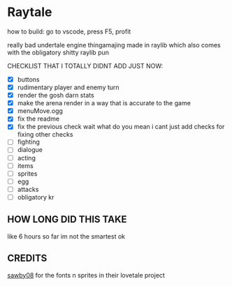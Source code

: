 # Raytale
how to build: go to vscode, press F5, profit

really bad undertale engine thingamajing made in raylib which also comes with the obligatory shitty raylib pun

CHECKLIST THAT I TOTALLY DIDNT ADD JUST NOW:
* [x] buttons
* [x] rudimentary player and enemy turn
* [x] render the gosh darn stats
* [x] make the arena render in a way that is accurate to the game
* [x] menuMove.ogg
* [x] fix the readme
* [x] fix the previous check wait what do you mean i cant just add checks for fixing other checks
* [ ] fighting
* [ ] dialogue
* [ ] acting
* [ ] items
* [ ] sprites
* [ ] egg
* [ ] attacks
* [ ] obligatory kr

## HOW LONG DID THIS TAKE
like 6 hours so far im not the smartest ok
## CREDITS
[sawby08](https://github.com/sawby08) for the fonts n sprites in their lovetale project
